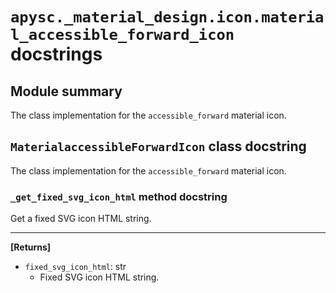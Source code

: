 # `apysc._material_design.icon.material_accessible_forward_icon` docstrings

## Module summary

The class implementation for the `accessible_forward` material icon.

## `MaterialaccessibleForwardIcon` class docstring

The class implementation for the `accessible_forward` material icon.

### `_get_fixed_svg_icon_html` method docstring

Get a fixed SVG icon HTML string.<hr>

**[Returns]**

- `fixed_svg_icon_html`: str
  - Fixed SVG icon HTML string.